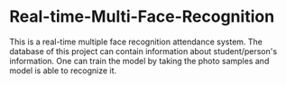 # Real-time-Multi-Face-Recognition
This is a real-time multiple face recognition attendance system. The database of this project can contain information about student/person's information. One can train the model by taking the photo samples and model is able to recognize it.
